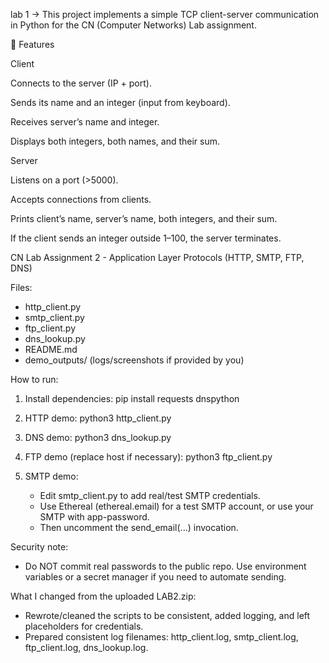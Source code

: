 lab 1 ->
This project implements a simple TCP client-server communication in Python for the CN (Computer Networks) Lab assignment.

📌 Features

Client

Connects to the server (IP + port).

Sends its name and an integer (input from keyboard).

Receives server’s name and integer.

Displays both integers, both names, and their sum.



Server

Listens on a port (>5000).

Accepts connections from clients.

Prints client’s name, server’s name, both integers, and their sum.

If the client sends an integer outside 1–100, the server terminates.



CN Lab Assignment 2 - Application Layer Protocols (HTTP, SMTP, FTP, DNS)

Files:
- http_client.py
- smtp_client.py
- ftp_client.py
- dns_lookup.py
- README.md
- demo_outputs/ (logs/screenshots if provided by you)

How to run:
1. Install dependencies:
   pip install requests dnspython

2. HTTP demo:
   python3 http_client.py

3. DNS demo:
   python3 dns_lookup.py

4. FTP demo (replace host if necessary):
   python3 ftp_client.py

5. SMTP demo:
   - Edit smtp_client.py to add real/test SMTP credentials.
   - Use Ethereal (ethereal.email) for a test SMTP account, or use your SMTP with app-password.
   - Then uncomment the send_email(...) invocation.

Security note:
- Do NOT commit real passwords to the public repo. Use environment variables or a secret manager if you need to automate sending.

What I changed from the uploaded LAB2.zip:
- Rewrote/cleaned the scripts to be consistent, added logging, and left placeholders for credentials.
- Prepared consistent log filenames: http_client.log, smtp_client.log, ftp_client.log, dns_lookup.log.
